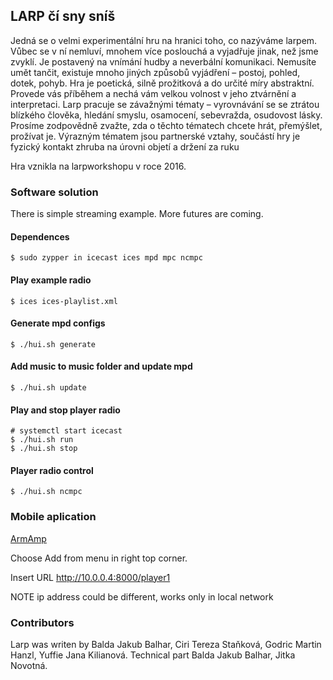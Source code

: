 ## LARP čí sny sníš
 
Jedná se o velmi experimentální hru na hranici toho, co nazýváme larpem. Vůbec se v ní nemluví, mnohem více poslouchá a vyjadřuje jinak, než jsme zvyklí. Je postavený na vnímání hudby a neverbální komunikaci. Nemusíte umět tančit, existuje mnoho jiných způsobů vyjádření – postoj, pohled, dotek, pohyb. Hra je poetická, silně prožitková a do určité míry abstraktní. Provede vás příběhem a nechá vám velkou volnost v jeho ztvárnění a interpretaci.
Larp pracuje se závažnými tématy – vyrovnávání se se ztrátou blízkého člověka, hledání smyslu, osamocení, sebevražda, osudovost lásky. Prosíme zodpovědně zvažte, zda o těchto tématech chcete hrát, přemýšlet, prožívat je. Výrazným tématem jsou partnerské vztahy, součástí hry je fyzický kontakt zhruba na úrovni objetí a držení za ruku

Hra vznikla na larpworkshopu v roce 2016.

### Software solution

There is simple streaming example.
More futures are coming. 

#### Dependences

	$ sudo zypper in icecast ices mpd mpc ncmpc

#### Play example radio
	$ ices ices-playlist.xml

#### Generate mpd configs
	$ ./hui.sh generate

#### Add music to music folder and update mpd
    $ ./hui.sh update

#### Play and stop player radio
	# systemctl start icecast
	$ ./hui.sh run
	$ ./hui.sh stop 

#### Player radio control
	$ ./hui.sh ncmpc

### Mobile aplication
[ArmAmp](https://play.google.com/store/apps/details?id=com.armamp)

Choose Add from menu in right top corner.

Insert URL http://10.0.0.4:8000/player1

NOTE ip address could be different, works only in local network

### Contributors
Larp was writen by Balda Jakub Balhar, Ciri Tereza Staňková, Godric Martin Hanzl, Yuffie Jana Kilianová.
Technical part Balda Jakub Balhar, Jitka Novotná.
